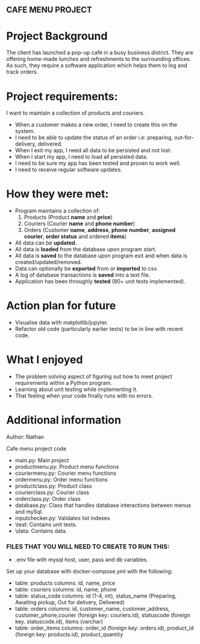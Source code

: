## CAFE MENU PROJECT

# Project Background
The client has launched a pop-up café in a busy business district. They
are offering home-made lunches and refreshments to the surrounding
offices. As such, they require a software application which helps them to
log and track orders.

# Project requirements:
I want to maintain a collection of products and couriers.
- When a customer makes a new order, I need to create this on the system.
- I need to be able to update the status of an order i.e: preparing, out-for-delivery, delivered.
- When I exit my app, I need all data to be persisted and not lost.
- When I start my app, I need to load all persisted data.
- I need to be sure my app has been tested and proven to work well.
- I need to receive regular software updates.

# How they were met:
- Program maintains a collection of:
    1. Products (Product **name** and **price**)
    2. Couriers (Courier **name** and **phone number**)
    3. Orders (Customer **name**, **address**, **phone number**, **assigned courier**, **order status** and ordered **items**)
- All data can be **updated.**
- All data is **loaded** from the database upon program start.
- All data is **saved** to the database upon program exit and when data is created/updated/removed.
- Data can optionally be **exported** from or **imported** to csv.
- A log of database transactions is **saved** into a text file.
- Application has been throughly **tested** (90+ unit tests implemented).

# Action plan for future
- Visualise data with matplotlib/jupyter.
- Refactor old code (particularly earlier tests) to be in line with recent code.

# What I enjoyed
- The problem solving aspect of figuring out how to meet project requirements within a Python program.
- Learning about unit testing while implementing it.
- That feeling when your code finally runs with no errors.

# Additional information
Author: Nathan

Cafe menu project code

- main.py: Main project
- productmenu.py: Product menu functions
- couriermenu.py: Courier menu functions
- ordermenu.py: Order menu functions
- productclass.py: Product class
- courierclass.py: Courier class
- orderclass.py: Order class
- database.py: Class that handles database interactions between menus and mySql.
- inputchecker.py: Validates list indexes
- \test: Contains unit tests.
- \data: Contains data.

### FILES THAT YOU WILL NEED TO CREATE TO RUN THIS:

- .env file with mysql host, user, pass and db variables.

Set up your database with docker-compose.yml with the following:

- table: products
columns: id, name, price
- table: couriers
columns: id, name, phone
- table: status_code
columns: id (1-4, int), status_name (Preparing, Awaiting pickup, Out for delivery, Delivered)
- table: orders
columns: id, customer_name, customer_address, customer_phone,courier (foreign key: couriers.id), statuscode (foreign key. statuscode.id), 
items (varchar)
- table: order_items
columns: order_id (foreign key: orders.id), product_id (foreign key: products.id), product_quantity